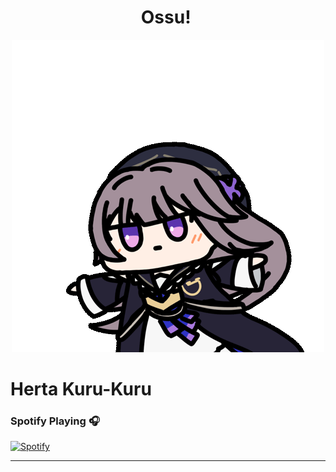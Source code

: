 <h1 align="center">Ossu!  <img src="https://user-images.githubusercontent.com/1303154/88677602-1635ba80-d120-11ea-84d8-d263ba5fc3c0.gif" width="40px" alt=""><br></h1>
<p align="center">
  <img src="img/hertaa1.gif" />
</p>

<h1>Herta Kuru-Kuru</h1>

    

### Spotify Playing 🎧

    
<a href="https://open.spotify.com/user/31ohvxcrpucqdlbug7thpougbxs4" align="center" target="_blank"> ![Spotify](https://spotify-github-profile.vercel.app/api/view.svg?uid=31ohvxcrpucqdlbug7thpougbxs4&redirect=true][https://spotify-github-profile.vercel.app/api/view.svg?uid=31ohvxcrpucqdlbug7thpougbxs4&cover_image=true&theme=novatorem&show_offline=true&background_color=000000&interchange=true&bar_color=4bbe53&bar_color_cover=true)</a>

    
------


